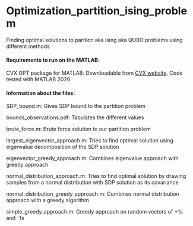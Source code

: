 # Optimization_partition_ising_problem
Finding optimal solutions to parition aka ising aka QUBO problems using different methods

#### Requirements to run on the MATLAB:
CVX OPT package for MATLAB: Downloadable from [CVX website](http://cvxr.com/cvx/download/).
Code tested with MATLAB 2020

#### Information about the files:

SDP_bound.m: Gives SDP bound to the partition problem

bounds_observations.pdf: Tabulates the different values

brute_force.m: Brute force solution to our partition problem

largest_eigenvector_approach.m: Tries to find optimal solution using eigenvalue decomposition of the SDP solution

eigenvector_greedy_approach.m: Combines eigenvalue approach with greedy approach 

normal_distribution_approach.m: Tries to find optimal solution by drawing samples from a normal distribution with SDP solution as its covariance

normal_distribution_greedy_approach.m: Combines normal distribution approach with a greedy algorithm

simple_greedy_approach.m: Greedy approach on random vectors of +1s and -1s
